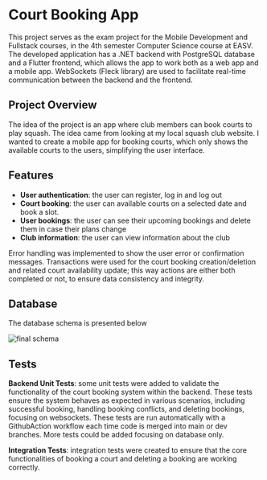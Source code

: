 # Court Booking App

This project serves as the exam project for the Mobile Development and Fullstack courses, in the 4th semester Computer Science course at EASV. The developed application has a .NET backend with PostgreSQL database and a Flutter frontend, which allows the app to work both as a web app and a mobile app.
WebSockets (Fleck library) are used to facilitate real-time communication between the backend and the frontend.

## Project Overview

The idea of the project is an app where club members can book courts to play squash. The idea came from looking at my local squash club website. I wanted to create a mobile app for booking courts, which only shows the available courts to the users, simplifying the user interface.

## Features

- **User authentication**: the user can register, log in and log out
- **Court booking**: the user can available courts on a selected date and book a slot.
- **User bookings**: the user can see their upcoming bookings and delete them in case their plans change
- **Club information**: the user can view information about the club 

Error handling was implemented to show the user error or confirmation messages.
Transactions were used for the court booking creation/deletion and related court availability update; this way actions are either both completed or not, to ensure data consistency and integrity. 

## Database
The database schema is presented below

![final schema](https://github.com/alicejasmine/courtBoookingSystem/assets/82236372/ceb5a950-a67f-411f-a9a2-84f85d56dc4c)




## Tests

**Backend Unit Tests**: some unit tests were added to validate the functionality of the court booking system within the backend. These tests ensure the system behaves as expected in various scenarios, including successful booking, handling booking conflicts, and deleting bookings, focusing on websockets. 
These tests are run automatically with a GithubAction workflow each time code is merged into main or dev branches.
More tests could be added focusing on database only. 


**Integration Tests**: integration tests were created to ensure that the core functionalities of booking a court and deleting a booking are working correctly. 







